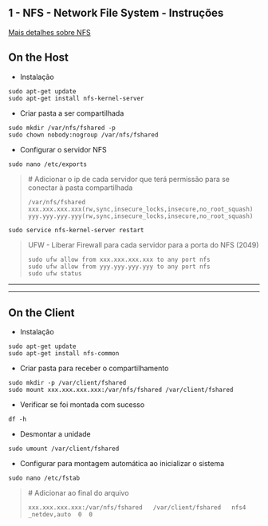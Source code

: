 ## 1 - NFS - Network File System - Instruções

[Mais detalhes sobre NFS](https://www.digitalocean.com/community/tutorials/how-to-set-up-an-nfs-mount-on-ubuntu-16-04)

## On the Host

- Instalação

```
sudo apt-get update
sudo apt-get install nfs-kernel-server
```

- Criar pasta a ser compartilhada

```
sudo mkdir /var/nfs/fshared -p
sudo chown nobody:nogroup /var/nfs/fshared
```

- Configurar o servidor NFS

```
sudo nano /etc/exports
```

> \# Adicionar o ip de cada servidor que terá permissão para se conectar à pasta compartilhada
>
>```
>/var/nfs/fshared xxx.xxx.xxx.xxx(rw,sync,insecure_locks,insecure,no_root_squash) yyy.yyy.yyy.yyy(rw,sync,insecure_locks,insecure,no_root_squash) 
>```

``` 
sudo service nfs-kernel-server restart
```


> UFW - Liberar Firewall para cada servidor para a porta do NFS (2049)
>
> ```
> sudo ufw allow from xxx.xxx.xxx.xxx to any port nfs
> sudo ufw allow from yyy.yyy.yyy.yyy to any port nfs
> sudo ufw status
> ```

***

***


## On the Client

- Instalação

```
sudo apt-get update
sudo apt-get install nfs-common
```

- Criar pasta para receber o compartilhamento

``` 
sudo mkdir -p /var/client/fshared
sudo mount xxx.xxx.xxx.xxx:/var/nfs/fshared /var/client/fshared
```

- Verificar se foi montada com sucesso

``` 
df -h
```

- Desmontar a unidade

``` 
sudo umount /var/client/fshared
```

- Configurar para montagem automática ao inicializar o sistema

``` 
sudo nano /etc/fstab
``` 

> \# Adicionar ao final do arquivo
>
>``` 
>xxx.xxx.xxx.xxx:/var/nfs/fshared   /var/client/fshared   nfs4    _netdev,auto  0  0
>```